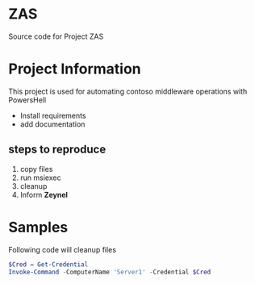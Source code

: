 # ZAS
Source code for Project ZAS

# Project Information 
This project is used for automating contoso middleware operations with PowersHell

- Install requirements
- add documentation

## steps to reproduce

1. copy files
1. run msiexec
1. cleanup
1. Inform **Zeynel**


# Samples

Following code will cleanup files
```PowerShell
$Cred = Get-Credential
Invoke-Command -ComputerName 'Server1' -Credential $Cred
```